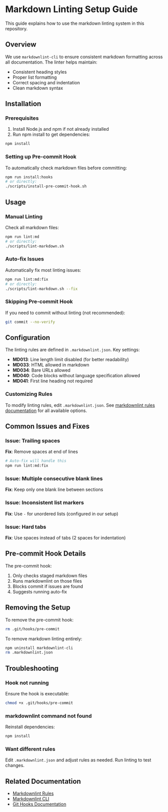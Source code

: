 # Markdown Linting Setup Guide

This guide explains how to use the markdown linting system in this repository.

## Overview

We use `markdownlint-cli` to ensure consistent markdown formatting across all documentation. The linter helps maintain:

- Consistent heading styles
- Proper list formatting
- Correct spacing and indentation
- Clean markdown syntax

## Installation

### Prerequisites

1. Install Node.js and npm if not already installed
2. Run npm install to get dependencies:

```bash
npm install
```

### Setting up Pre-commit Hook

To automatically check markdown files before committing:

```bash
npm run install:hooks
# or directly:
./scripts/install-pre-commit-hook.sh
```

## Usage

### Manual Linting

Check all markdown files:

```bash
npm run lint:md
# or directly:
./scripts/lint-markdown.sh
```

### Auto-fix Issues

Automatically fix most linting issues:

```bash
npm run lint:md:fix
# or directly:
./scripts/lint-markdown.sh --fix
```

### Skipping Pre-commit Hook

If you need to commit without linting (not recommended):

```bash
git commit --no-verify
```

## Configuration

The linting rules are defined in `.markdownlint.json`. Key settings:

- **MD013**: Line length limit disabled (for better readability)
- **MD033**: HTML allowed in markdown
- **MD034**: Bare URLs allowed
- **MD040**: Code blocks without language specification allowed
- **MD041**: First line heading not required

### Customizing Rules

To modify linting rules, edit `.markdownlint.json`. See [markdownlint rules documentation](https://github.com/DavidAnson/markdownlint/blob/main/doc/Rules.md) for all available options.

## Common Issues and Fixes

### Issue: Trailing spaces

**Fix**: Remove spaces at end of lines

```bash
# Auto-fix will handle this
npm run lint:md:fix
```

### Issue: Multiple consecutive blank lines

**Fix**: Keep only one blank line between sections

### Issue: Inconsistent list markers

**Fix**: Use `-` for unordered lists (configured in our setup)

### Issue: Hard tabs

**Fix**: Use spaces instead of tabs (2 spaces for indentation)

## Pre-commit Hook Details

The pre-commit hook:

1. Only checks staged markdown files
2. Runs markdownlint on those files
3. Blocks commit if issues are found
4. Suggests running auto-fix

## Removing the Setup

To remove the pre-commit hook:

```bash
rm .git/hooks/pre-commit
```

To remove markdown linting entirely:

```bash
npm uninstall markdownlint-cli
rm .markdownlint.json
```

## Troubleshooting

### Hook not running

Ensure the hook is executable:

```bash
chmod +x .git/hooks/pre-commit
```

### markdownlint command not found

Reinstall dependencies:

```bash
npm install
```

### Want different rules

Edit `.markdownlint.json` and adjust rules as needed. Run linting to test changes.

## Related Documentation

- [Markdownlint Rules](https://github.com/DavidAnson/markdownlint/blob/main/doc/Rules.md)
- [Markdownlint CLI](https://github.com/igorshubovych/markdownlint-cli)
- [Git Hooks Documentation](https://git-scm.com/book/en/v2/Customizing-Git-Git-Hooks)
